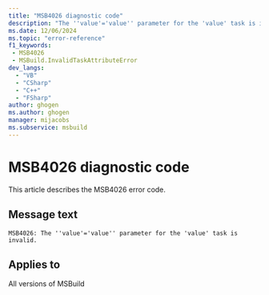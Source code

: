 ```yaml
---
title: "MSB4026 diagnostic code"
description: "The ''value'='value'' parameter for the 'value' task is invalid."
ms.date: 12/06/2024
ms.topic: "error-reference"
f1_keywords:
 - MSB4026
 - MSBuild.InvalidTaskAttributeError
dev_langs:
  - "VB"
  - "CSharp"
  - "C++"
  - "FSharp"
author: ghogen
ms.author: ghogen
manager: mijacobs
ms.subservice: msbuild
---
```


# MSB4026 diagnostic code

<!-- :::ErrorDefinitionDescription::: -->
<!-- :::editable-content name="introDescription"::: -->
This article describes the MSB4026 error code.
<!-- :::editable-content-end::: -->

## Message text

`MSB4026: The ''value'='value'' parameter for the 'value' task is invalid.`

<!-- :::editable-content name="postOutputDescription"::: -->
<!--
{StrBegin="MSB4026: "}UE: This message is displayed when a task has an invalid parameter that cannot be initialized.
-->
<!-- :::editable-content-end::: -->
<!-- :::ErrorDefinitionDescription-end::: -->

## Applies to

All versions of MSBuild
